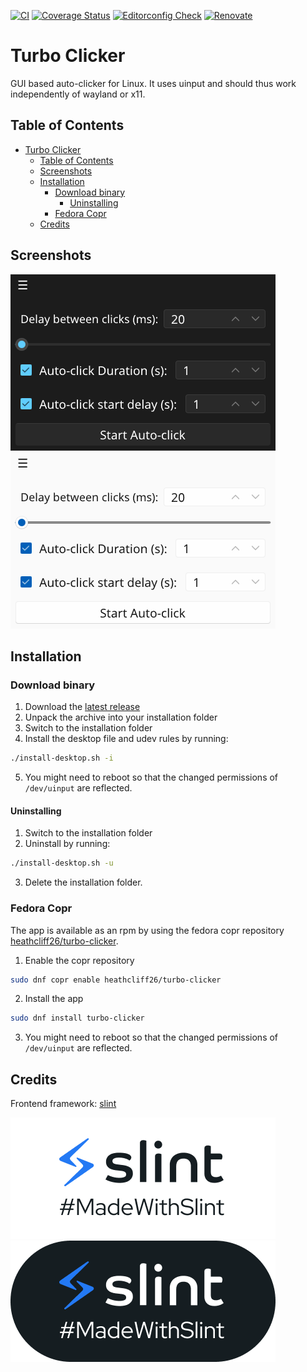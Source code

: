 [![CI](https://github.com/heathcliff26/turbo-clicker/actions/workflows/ci.yaml/badge.svg?event=push)](https://github.com/heathcliff26/turbo-clicker/actions/workflows/ci.yaml)
[![Coverage Status](https://coveralls.io/repos/github/heathcliff26/turbo-clicker/badge.svg)](https://coveralls.io/github/heathcliff26/turbo-clicker)
[![Editorconfig Check](https://github.com/heathcliff26/turbo-clicker/actions/workflows/editorconfig-check.yaml/badge.svg?event=push)](https://github.com/heathcliff26/turbo-clicker/actions/workflows/editorconfig-check.yaml)
[![Renovate](https://github.com/heathcliff26/turbo-clicker/actions/workflows/renovate.yaml/badge.svg)](https://github.com/heathcliff26/turbo-clicker/actions/workflows/renovate.yaml)

# Turbo Clicker

GUI based auto-clicker for Linux. It uses uinput and should thus work independently of wayland or x11.

## Table of Contents

- [Turbo Clicker](#turbo-clicker)
  - [Table of Contents](#table-of-contents)
  - [Screenshots](#screenshots)
  - [Installation](#installation)
    - [Download binary](#download-binary)
      - [Uninstalling](#uninstalling)
    - [Fedora Copr](#fedora-copr)
  - [Credits](#credits)

## Screenshots

![](screenshots/window-dark.png#gh-dark-mode-only)
![](screenshots/window-light.png#gh-light-mode-only)

## Installation

### Download binary

1. Download the [latest release](https://github.com/heathcliff26/turbo-clicker/releases/latest)
2. Unpack the archive into your installation folder
3. Switch to the installation folder
4. Install the desktop file and udev rules by running:
```bash
./install-desktop.sh -i
```
5. You might need to reboot so that the changed permissions of `/dev/uinput` are reflected.

#### Uninstalling

1. Switch to the installation folder
2. Uninstall by running:
```bash
./install-desktop.sh -u
```
3. Delete the installation folder.

### Fedora Copr

The app is available as an rpm by using the fedora copr repository [heathcliff26/turbo-clicker](https://copr.fedorainfracloud.org/coprs/heathcliff26/turbo-clicker/).
1. Enable the copr repository
```bash
sudo dnf copr enable heathcliff26/turbo-clicker
```
2. Install the app
```bash
sudo dnf install turbo-clicker
```
3. You might need to reboot so that the changed permissions of `/dev/uinput` are reflected.

## Credits

Frontend framework: [slint](https://slint.dev/)

![](img/MadeWithSlint-logo-dark.png#gh-dark-mode-only)
![](img/MadeWithSlint-logo-light.png#gh-light-mode-only)
